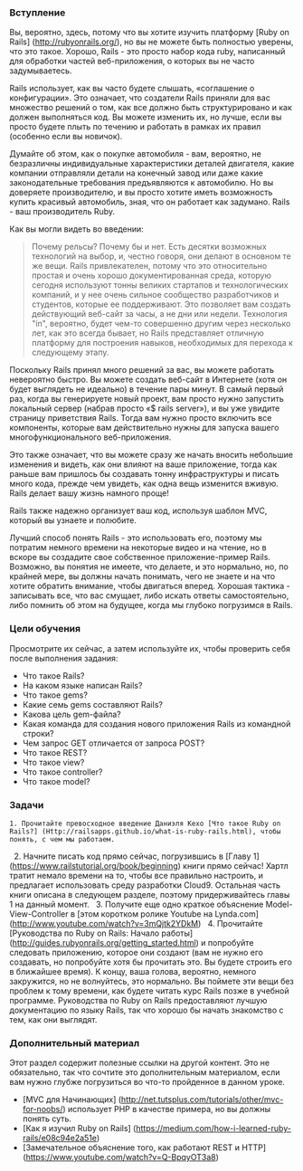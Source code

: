 ### Вступление

Вы, вероятно, здесь, потому что вы хотите изучить платформу [Ruby on Rails] (http://rubyonrails.org/), но вы не можете быть полностью уверены, что это такое. Хорошо, Rails - это просто набор кода ruby, написанный для обработки частей веб-приложения, о которых вы не часто задумываетесь.

Rails использует, как вы часто будете слышать, «соглашение о конфигурации». Это означает, что создатели Rails приняли для вас множество решений о том, как все должно быть структурировано и как должен выполняться код. Вы можете изменить их, но лучше, если вы просто будете плыть по течению и работать в рамках их правил (особенно если вы новичок).

Думайте об этом, как о покупке автомобиля - вам, вероятно, не безразличны индивидуальные характеристики деталей двигателя, какие компании отправляли детали на конечный завод или даже какие законодательные требования предъявляются к автомобилю. Но вы доверяете производителю, и вы просто хотите иметь возможность купить красивый автомобиль, зная, что он работает как задумано. Rails - ваш производитель Ruby.

Как вы могли видеть во введении:
> Почему рельсы? Почему бы и нет. Есть десятки возможных технологий на выбор, и, честно говоря, они делают в основном те же вещи. Rails привлекателен, потому что это относительно простая и очень хорошо документированная среда, которую сегодня используют тонны великих стартапов и технологических компаний, и у нее очень сильное сообщество разработчиков и студентов, которые ее поддерживают. Это позволяет вам создать действующий веб-сайт за часы, а не дни или недели. Технология "in", вероятно, будет чем-то совершенно другим через несколько лет, как это всегда бывает, но Rails представляет отличную платформу для построения навыков, необходимых для перехода к следующему этапу.

Поскольку Rails принял много решений за вас, вы можете работать невероятно быстро. Вы можете создать веб-сайт в Интернете (хотя он будет выглядеть не идеально) в течение пары минут. В самый первый раз, когда вы генерируете новый проект, вам просто нужно запустить локальный сервер (набрав просто «$ rails server»), и вы уже увидите страницу приветствия Rails. Тогда вам нужно просто включить все компоненты, которые вам действительно нужны для запуска вашего многофункционального веб-приложения.

Это также означает, что вы можете сразу же начать вносить небольшие изменения и видеть, как они влияют на ваше приложение, тогда как раньше вам пришлось бы создавать тонну инфраструктуры и писать много кода, прежде чем увидеть, как одна вещь изменится вживую. Rails делает вашу жизнь намного проще!

Rails также надежно организует ваш код, используя шаблон MVC, который вы узнаете и полюбите.

Лучший способ понять Rails - это использовать его, поэтому мы потратим немного времени на некоторые видео и на чтение, но в вскоре вы создадите свое собственное приложение-пример Rails. Возможно, вы понятия не имеете, что делаете, и это нормально, но, по крайней мере, вы должны начать понимать, чего не знаете и на что хотите обратить внимание, чтобы двигаться вперед. Хорошая тактика - записывать все, что вас смущает, либо искать ответы самостоятельно, либо помнить об этом на будущее, когда мы глубоко погрузимся в Rails.

### Цели обучения
Просмотрите их сейчас, а затем используйте их, чтобы проверить себя после выполнения задания:

* Что такое Rails?
* На каком языке написан Rails?
* Что такое gems?
* Какие семь gems составляют Rails?
* Какова цель gem-файла?
* Какая команда для создания нового приложения Rails из командной строки?
* Чем запрос GET отличается от запроса POST?
* Что такое REST?
* Что такое view?
* Что такое controller?
* Что такое model?

### Задачи

<div class="lesson-content__panel" markdown="1">

    1. Прочитайте превосходное введение Даниэля Кехо [Что такое Ruby on Rails?] (Http://railsapps.github.io/what-is-ruby-rails.html), чтобы понять, с чем мы работаем.
    2. Начните писать код прямо сейчас, погрузившись в [Главу 1] (https://www.railstutorial.org/book/beginning) книги прямо сейчас! Хартл тратит немало времени на то, чтобы все правильно настроить, и предлагает использовать среду разработки Cloud9. Остальная часть книги описана в следующем разделе, поэтому придерживайтесь главы 1 на данный момент.
    3. Получите еще одно краткое объяснение Model-View-Controller в [этом коротком ролике Youtube на Lynda.com] (http://www.youtube.com/watch?v=3mQjtk2YDkM)
    4. Прочитайте [Руководства по Ruby on Rails: Начало работы] (http://guides.rubyonrails.org/getting_started.html) и попробуйте следовать приложению, которое они создают (вам не нужно его создавать, но попробуйте хотя бы прочитать это. Вы будете строить его в ближайшее время). К концу, ваша голова, вероятно, немного закружится, но не волнуйтесь, это нормально. Вы поймете эти вещи без проблем к тому времени, как будете читать курс Rails позже в учебной программе. Руководства по Ruby on Rails предоставляют лучшую документацию по языку Rails, так что хорошо бы начать знакомство с тем, как они выглядят.

</div>

### Дополнительный материал
Этот раздел содержит полезные ссылки на другой контент. Это не обязательно, так что сочтите это дополнительным материалом, если вам нужно глубже погрузиться во что-то пройденное в данном уроке.

* [MVC для Начинающих] (http://net.tutsplus.com/tutorials/other/mvc-for-noobs/) использует PHP в качестве примера, но вы должны понять суть.
* [Как я изучил Ruby on Rails] (https://medium.com/how-i-learned-ruby-rails/e08c94e2a51e)
* [Замечательное объяснение того, как работают REST и HTTP] (https://www.youtube.com/watch?v=Q-BpqyOT3a8)